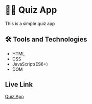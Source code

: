 # 👨‍🏫 Quiz App
This is a simple quiz app
## 🛠 Tools and Technologies
- HTML
- CSS
- JavaScript(ES6+)
- DOM
## Live Link

[Quiz App](https://fail2.github.io/Quiz-App/)
